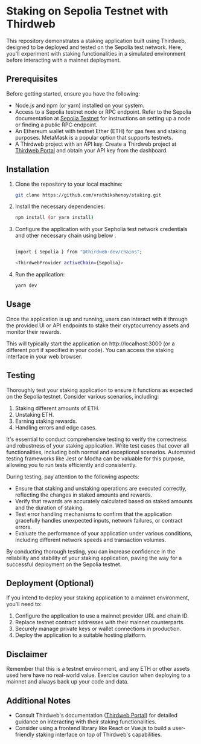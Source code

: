 # Staking on Sepolia Testnet with Thirdweb

This repository demonstrates a staking application built using Thirdweb, designed to be deployed and tested on the Sepolia test network. Here, you'll experiment with staking functionalities in a simulated environment before interacting with a mainnet deployment.

## Prerequisites

Before getting started, ensure you have the following:

- Node.js and npm (or yarn) installed on your system.
- Access to a Sepolia testnet node or RPC endpoint. Refer to the Sepolia documentation at [Sepolia Testnet](sepolia.metamask.io) for instructions on setting up a node or finding a public RPC endpoint.
- An Ethereum wallet with testnet Ether (ETH) for gas fees and staking purposes. MetaMask is a popular option that supports testnets.
- A Thirdweb project with an API key. Create a Thirdweb project at [Thirdweb Portal](https://portal.thirdweb.com/cli/create) and obtain your API key from the dashboard.

## Installation

1. Clone the repository to your local machine:

    ```bash
    git clone https://github.com/vrathikshenoy/staking.git
    ```

2. Install the necessary dependencies:

    ```bash
    npm install (or yarn install)

    ```

3. Configure the application with your Sepholia test network credentials and other necessary chain using below .

     ```bash
    
    import { Sepolia } from "@thirdweb-dev/chains"; 

     <ThirdwebProvider activeChain={Sepolia}>

    ```
    
   

4. Run the application:

    ```bash
    yarn dev
    ```

## Usage

Once the application is up and running, users can interact with it through the provided UI or API endpoints to stake their cryptocurrency assets and monitor their rewards.

This will typically start the application on http://localhost:3000 (or a different port if specified in your code). You can access the staking interface in your web browser.

## Testing

Thoroughly test your staking application to ensure it functions as expected on the Sepolia testnet. Consider various scenarios, including:

1. Staking different amounts of ETH.
2. Unstaking ETH.
3. Earning staking rewards.
4. Handling errors and edge cases.

It's essential to conduct comprehensive testing to verify the correctness and robustness of your staking application. Write test cases that cover all functionalities, including both normal and exceptional scenarios. Automated testing frameworks like Jest or Mocha can be valuable for this purpose, allowing you to run tests efficiently and consistently.

During testing, pay attention to the following aspects:

- Ensure that staking and unstaking operations are executed correctly, reflecting the changes in staked amounts and rewards.
- Verify that rewards are accurately calculated based on staked amounts and the duration of staking.
- Test error handling mechanisms to confirm that the application gracefully handles unexpected inputs, network failures, or contract errors.
- Evaluate the performance of your application under various conditions, including different network speeds and transaction volumes.

By conducting thorough testing, you can increase confidence in the reliability and stability of your staking application, paving the way for a successful deployment on the Sepolia testnet.


## Deployment (Optional)

If you intend to deploy your staking application to a mainnet environment, you'll need to:

1. Configure the application to use a mainnet provider URL and chain ID.
2. Replace testnet contract addresses with their mainnet counterparts.
3. Securely manage private keys or wallet connections in production.
4. Deploy the application to a suitable hosting platform.

## Disclaimer

Remember that this is a testnet environment, and any ETH or other assets used here have no real-world value. Exercise caution when deploying to a mainnet and always back up your code and data.

## Additional Notes

- Consult Thirdweb's documentation ([Thirdweb Portal](https://portal.thirdweb.com/)) for detailed guidance on interacting with their staking functionalities.
- Consider using a frontend library like React or Vue.js to build a user-friendly staking interface on top of Thirdweb's capabilities.
